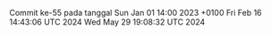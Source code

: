 Commit ke-55 pada tanggal Sun Jan 01 14:00 2023 +0100
Fri Feb 16 14:43:06 UTC 2024
Wed May 29 19:08:32 UTC 2024
